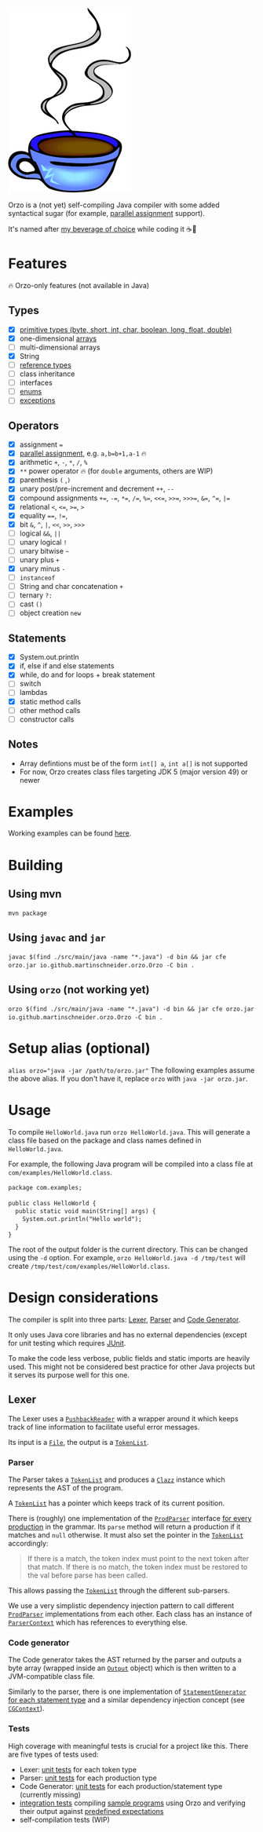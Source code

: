 ![Orzo](logo.png)

Orzo is a (not yet) self-compiling Java compiler with some added syntactical sugar (for example, [parallel assignment](https://en.wikipedia.org/wiki/Assignment_(computer_science)#Parallel_assignment) support).

It's named after [my beverage of choice](http://thecoffeeuniverse.org/caffe-dorzo-barley) while coding it ☕🌾

# Features

🔥 Orzo-only features (not available in Java) 

## Types
- [X] [primitive types (byte, short, int, char, boolean, long, float, double)](https://docs.oracle.com/javase/specs/jvms/se14/html/jvms-2.html#jvms-2.3)
- [X] one-dimensional [arrays](https://docs.oracle.com/javase/specs/jvms/se14/html/jvms-3.html#jvms-3.9)
- [ ] multi-dimensional arrays
- [X] String
- [ ] [reference types](https://docs.oracle.com/javase/specs/jvms/se14/html/jvms-2.html#jvms-2.4)
- [ ] class inheritance
- [ ] interfaces
- [ ] [enums](https://docs.oracle.com/javase/specs/jls/se14/html/jls-8.html#jls-8.9)
- [ ] [exceptions](https://docs.oracle.com/javase/specs/jvms/se14/html/jvms-2.html#jvms-2.10)

## Operators
- [X] assignment `=`
- [X] [parallel assignment](https://en.wikipedia.org/wiki/Assignment_(computer_science)#Parallel_assignment), e.g. `a,b=b+1,a-1` 🔥
- [X] arithmetic `+`, `-`, `*`, `/`, `%`
- [X] `**` power operator 🔥 (for `double` arguments, others are WIP)
- [X] parenthesis `(` ,`)`
- [X] unary post/pre-increment and decrement `++`, `--`
- [X] compound assignments `+=`, `-=`, `*=`, `/=`, `%=`, `<<=`, `>>=`, `>>>=`, `&=`, `^=`, `|=`
- [X] relational `<`, `<=`, `>=`, `>`
- [X] equality `==`, `!=`,
- [X] bit `&`, `^`, `|`, `<<`, `>>`, `>>>`
- [ ] logical `&&`, `||`
- [ ] unary logical `!`
- [ ] unary bitwise `~`
- [ ] unary plus `+`
- [X] unary minus `-`
- [ ] `instanceof`
- [ ] String and char concatenation `+`
- [ ] ternary `?:`
- [ ] cast `()`
- [ ] object creation `new`

## Statements
- [X] System.out.println
- [X] if, else if and else statements
- [X] while, do and for loops + break statement
- [ ] switch
- [ ] lambdas
- [X] static method calls
- [ ] other method calls
- [ ] constructor calls

## Notes
- Array defintions must be of the form `int[] a`, `int a[]` is not supported
- For now, Orzo creates class files targeting JDK 5 (major version 49) or newer

# Examples
Working examples can be found [here](src/test/resources/io/github/martinschneider/orzo/examples).

# Building

## Using mvn
`mvn package`

## Using `javac` and `jar`
`javac $(find ./src/main/java -name "*.java") -d bin && jar cfe orzo.jar io.github.martinschneider.orzo.Orzo -C bin .`

## Using `orzo` (not working yet)
`orzo $(find ./src/main/java -name "*.java") -d bin && jar cfe orzo.jar io.github.martinschneider.orzo.Orzo -C bin .`

# Setup alias (optional)
`alias orzo="java -jar /path/to/orzo.jar"`
The following examples assume the above alias. If you don't have it, replace `orzo` with `java -jar orzo.jar`.

# Usage

To compile `HelloWorld.java` run `orzo HelloWorld.java`. This will generate a class file based on the package and class names defined in `HelloWorld.java`.

For example, the following Java program will be compiled into a class file at `com/examples/HelloWorld.class`.

```
package com.examples;

public class HelloWorld {
  public static void main(String[] args) {
    System.out.println("Hello world");
  }
}
```

The root of the output folder is the current directory. This can be changed using the `-d` option. For example, `orzo HelloWorld.java -d /tmp/test` will create `/tmp/test/com/examples/HelloWorld.class`.

# Design considerations
The compiler is split into three parts: [Lexer](src/main/java/io/github/martinschneider/orzo/lexer/Lexer.java), [Parser](src/main/java/io/github/martinschneider/orzo/parser/Parser.java) and [Code Generator](src/main/java/io/github/martinschneider/orzo/codegen/CodeGenerator.java).

It only uses Java core libraries and has no external dependencies (except for unit testing which requires [JUnit](https://junit.org).

To make the code less verbose, public fields and static imports are heavily used. This might not be considered best practice for other Java projects but it serves its purpose well for this one.

## Lexer
The Lexer uses a [`PushbackReader`](https://docs.oracle.com/en/java/javase/14/docs/api/java.base/java/io/PushbackReader.html) with a wrapper around it which keeps track of line information to facilitate useful error messages.

Its input is a [`File`](https://docs.oracle.com/en/java/javase/14/docs/api/java.base/java/io/File.html), the output is a [`TokenList`](src/main/java/io/github/martinschneider/orzo/lexer/TokenList.java).

### Parser

The Parser takes a [`TokenList`](src/main/java/io/github/martinschneider/orzo/lexer/TokenList.java) and produces a [`Clazz`](src/main/java/io/github/martinschneider/orzo/parser/prdocutions/Clazz.java) instance which represents the AST of the program.

A [`TokenList`](src/main/java/io/github/martinschneider/orzo/lexer/TokenList.java) has a pointer which keeps track of its current position.

There is (roughly) one implementation of the [`ProdParser`](src/main/java/io/github/martinschneider/orzo/parser/ProdParser.java) interface [for every production](src/main/java/io/github/martinschneider/orzo/parser) in the grammar. Its `parse` method will return a production if it matches and `null` otherwise. It must also set the pointer in the [`TokenList`](src/main/java/io/github/martinschneider/orzo/lexer/TokenList.java) accordingly:

> If there is a match, the token index must point to the next token after that match. If there is no match, the token index must be restored to the val before parse has been called.

This allows passing the [`TokenList`](src/main/java/io/github/martinschneider/orzo/lexer/TokenList.java) through the different sub-parsers.

We use a very simplistic dependency injection pattern to call different [`ProdParser`](src/main/java/io/github/martinschneider/orzo/parser/ProdParser.java) implementations from each other. Each class has an instance of [`ParserContext`](src/main/java/io/github/martinschneider/orzo/parser/ParserContext.java) which has references to everything else.

### Code generator

The Code generator takes the AST returned by the parser and outputs a byte array (wrapped inside an [`Output`](src/main/java/io/github/martinschneider/orzo/codegen/Output.java) object) which is then written to a JVM-compatible class file.

Similarly to the parser, there is one implementation of [`StatementGenerator`](src/main/java/io/github/martinschneider/orzo/codegen/statement/StatementGenerator.java) [for each statement type](src/main/java/io/github/martinschneider/orzo/codegen/statement) and a similar dependency injection concept (see [`CGContext`](src/main/java/io/github/martinschneider/orzo/codegen/CGContext.java)).

### Tests

High coverage with meaningful tests is crucial for a project like this. There are five types of tests used:

 - Lexer: [unit tests](src/test/java/io/github/martinschneider/orzo/lexer) for each token type
 - Parser: [unit tests](src/test/java/io/github/martinschneider/orzo/parser) for each production type
 - Code Generator: [unit tests](src/test/java/io/github/martinschneider/orzo/codegen) for each production/statement type (currently missing)
 - [integration tests](src/test/java/io/github/martinschneider/orzo/OrzoTest.java) compiling [sample programs](src/test/resources/io/github/martinschneider/orzo/tests) using Orzo and verifying their output against [predefined expectations](src/test/resources/io/github/martinschneider/orzo/tests/output)
 - self-compilation tests (WIP)
